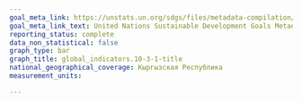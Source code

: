 ```yaml
---
goal_meta_link: https://unstats.un.org/sdgs/files/metadata-compilation/Metadata-Goal-10.pdf
goal_meta_link_text: United Nations Sustainable Development Goals Metadata (PDF 4.0 MB)
reporting_status: complete
data_non_statistical: false
graph_type: bar
graph_title: global_indicators.10-3-1-title
national_geographical_coverage: Кыргызская Республика
measurement_units: 

---
```

